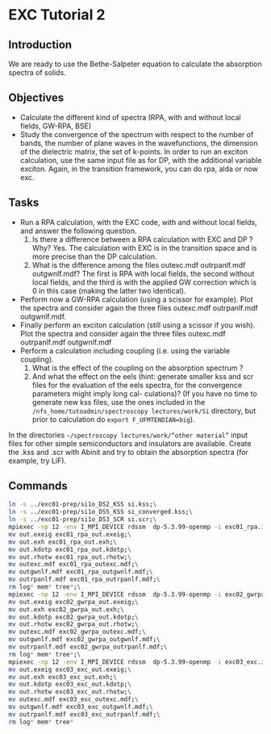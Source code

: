 EXC Tutorial 2
======================

Introduction
--------------

We are ready to use the Bethe-Salpeter equation to calculate the absorption spectra of solids.

Objectives
-------------

* Calculate the different kind of spectra (RPA, with and without local fields, GW-RPA, BSE)
* Study the convergence of the spectrum with respect to the number of bands, the number of plane waves in the wavefunctions, the dimension of the dielectric matrix, the set of k-points.
    In order to run an exciton calculation, use the same input file as for DP, with the additional variable exciton. Again, in the transition framework, you can do rpa, alda or now exc.

Tasks
-----------------

* Run a RPA calculation, with the EXC code, with and without local fields, and answer the following question.
    1. Is there a difference between a RPA calculation with EXC and DP ? Why?
        Yes. The calculation with EXC is in the transition space and is more precise than the DP calculation.
    2. What is the difference among the files outexc.mdf outrpanlf.mdf outgwnlf.mdf?
        The first is RPA with local fields, the second without local fields, and the third is with the applied GW correction which is 0 in this case (making the latter two identical).
* Perform now a GW-RPA calculation (using a scissor for example). Plot the spectra and consider again the three files outexc.mdf outrpanlf.mdf outgwnlf.mdf.
* Finally perform an exciton calculation (still using a scissor if you wish). Plot the spectra and consider again the three files outexc.mdf outrpanlf.mdf outgwnlf.mdf
* Perform a calculation including coupling (i.e. using the variable coupling).
    1. What is the effect of the coupling on the absorption spectrum ?
    2. And what the effect on the eels (hint: generate smaller kss and scr files for the evaluation of the eels spectra, for the convergence parameters might imply long cal- culations)? (If you have no time to generate new kss files, use the ones included in the `/nfs_home/tutoadmin/spectroscopy lectures/work/Si` directory, but prior to calculation do `export F_UFMTENDIAN=big`).

In the directories `∼/spectroscopy lectures/work/“other material”` input files for other simple semiconductors and insulators are available. Create the .kss and .scr with Abinit and try to obtain the absorption spectra (for example, try LiF).

Commands
--------------------
```bash
ln -s ../exc01-prep/si1o_DS2_KSS si.kss;\
ln -s ../exc01-prep/si1o_DS5_KSS si_converged.kss;\
ln -s ../exc01-prep/si1o_DS3_SCR si.scr;\
mpiexec -np 12 -env I_MPI_DEVICE rdssm  dp-5.3.99-openmp -i exc01_rpa.in -k si_converged.kss > exc01_rpa.log;\
mv out.exeig exc01_rpa_out.exeig;\
mv out.exh exc01_rpa_out.exh;\
mv out.kdotp exc01_rpa_out.kdotp;\
mv out.rhotw exc01_rpa_out.rhotw;\
mv outexc.mdf exc01_rpa_outexc.mdf;\
mv outgwnlf.mdf exc01_rpa_outgwnlf.mdf;\
mv outrpanlf.mdf exc01_rpa_outrpanlf.mdf;\
rm log* mem* tree*;\
mpiexec -np 12 -env I_MPI_DEVICE rdssm  dp-5.3.99-openmp -i exc02_gwrpa.in -k si_converged.kss > exc02_gwrpa.log;\
mv out.exeig exc02_gwrpa_out.exeig;\
mv out.exh exc02_gwrpa_out.exh;\
mv out.kdotp exc02_gwrpa_out.kdotp;\
mv out.rhotw exc02_gwrpa_out.rhotw;\
mv outexc.mdf exc02_gwrpa_outexc.mdf;\
mv outgwnlf.mdf exc02_gwrpa_outgwnlf.mdf;\
mv outrpanlf.mdf exc02_gwrpa_outrpanlf.mdf;\
rm log* mem* tree*;\
mpiexec -np 12 -env I_MPI_DEVICE rdssm  dp-5.3.99-openmp -i exc03_exc.in -k si.kss -s si.scr > exc03_exc.log;\
mv out.exeig exc03_exc_out.exeig;\
mv out.exh exc03_exc_out.exh;\
mv out.kdotp exc03_exc_out.kdotp;\
mv out.rhotw exc03_exc_out.rhotw;\
mv outexc.mdf exc03_exc_outexc.mdf;\
mv outgwnlf.mdf exc03_exc_outgwnlf.mdf;\
mv outrpanlf.mdf exc03_exc_outrpanlf.mdf;\
rm log* mem* tree*
```
